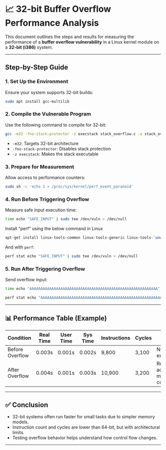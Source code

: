 # 📈 32-bit Buffer Overflow Performance Analysis

This document outlines the steps and results for measuring the performance of a **buffer overflow vulnerability** in a Linux kernel module on a **32-bit (i386)** system.

---

## Step-by-Step Guide

### 1. Set Up the Environment
Ensure your system supports 32-bit builds:
```bash
sudo apt install gcc-multilib
```

### 2. Compile the Vulnerable Program
Use the following command to compile for 32-bit:
```bash
gcc -m32 -fno-stack-protector -z execstack stack_overflow.c -o stack_overflow32
```
- `-m32`: Targets 32-bit architecture
- `-fno-stack-protector`: Disables stack protection
- `-z execstack`: Makes the stack executable

### 3. Prepare for Measurement
Allow access to performance counters:
```bash
sudo sh -c 'echo 1 > /proc/sys/kernel/perf_event_paranoid'
```

### 4. Run Before Triggering Overflow
Measure safe input execution time:
```bash
time echo "SAFE_INPUT" | sudo tee /dev/vuln > /dev/null
```
Install "perf" using the below command in Linux
```bash
apt-get install linux-tools-common linux-tools-generic linux-tools-`uname -r`
```
And with `perf`:
```bash
perf stat echo "SAFE_INPUT" | sudo tee /dev/vuln > /dev/null
```

### 5. Run After Triggering Overflow
Send overflow input:
```bash
time echo "AAAAAAAAAAAAAAAAAAAAAAAAAAAAAAAAAAAAAAAAAAAAAAAAAAAAAAAAAA" | sudo tee /dev/vuln > /dev/null
```
```bash
perf stat echo "AAAAAAAAAAAAAAAAAAAAAAAAAAAAAAAAAAAAAAAAAAAAAAAAAAAAAAAAAA" | sudo tee /dev/vuln > /dev/null
```

---

## 📊 Performance Table (Example)

| Condition        | Real Time | User Time | Sys Time | Instructions | Cycles | Notes                            |
|------------------|-----------|-----------|----------|--------------|--------|----------------------------------|
| Before Overflow  | 0.003s    | 0.001s    | 0.002s   | 9,800        | 3,100  | Normal execution                 |
| After Overflow   | 0.004s    | 0.001s    | 0.003s   | 10,900       | 3,200  | Return address may be corrupted |

---

## ✅ Conclusion

- 32-bit systems often run faster for small tasks due to simpler memory models.
- Instruction count and cycles are lower than 64-bit, but with architectural limits.
- Testing overflow behavior helps understand how control flow changes.

---
